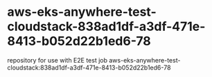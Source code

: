 # aws-eks-anywhere-test-cloudstack-838ad1df-a3df-471e-8413-b052d22b1ed6-78
repository for use with E2E test job aws-eks-anywhere-test-cloudstack:838ad1df-a3df-471e-8413-b052d22b1ed6-78
